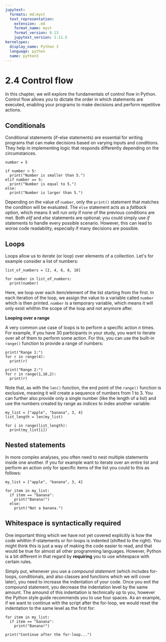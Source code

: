 ```yaml
---
jupytext:
  formats: md:myst
  text_representation:
    extension: .md
    format_name: myst
    format_version: 0.13
    jupytext_version: 1.11.5
kernelspec:
  display_name: Python 3
  language: python
  name: python3
---
```


# 2.4 Control flow

In this chapter, we will explore the fundamentals of control flow in Python. Control flow allows you to dictate the order in which statements are executed, enabling your programs to make decisions and perform repetitive actions.

## Conditionals

Conditional statements (if-else statements) are essential for writing programs that can make decisions based on varying inputs and conditions. They help in implementing logic that responds differently depending on the circumstances.

```{code-cell}
number = 5

if number < 5:
  print("Number is smaller than 5.")
elif number == 5:
  print("Number is equal to 5.")
else:
  print("Number is larger than 5.")
```

Depending on the value of `number`, only the `print()` statement that matches the condition will be evaluated. The `else` statement acts as a *fallback* option, which means it will run only if none of the previous conditions are met. Both *elif* and *else* statements are optional; you could simply use *if* statements to handle every possible scenario. However, this can lead to worse code readability, especially if many decisions are possible.

## Loops

Loops allow us to *iterate* (or loop) over elements of a collection. Let's for example consider a list of numbers:

```{code-cell}
list_of_numbers = [2, 4, 6, 8, 10]

for number in list_of_numbers:
  print(number)
```

Here, we loop over each item/element of the list starting from the first. In each iteration of the loop, we assign the value to a variable called `number` which is then printed. `number` is a temporary variable, which means it will only exist whithin the scope of the loop and not anymore after.

**Looping over a range**

A very common use case of loops is to perform a specific action *n* times. For example, if you have 30 participants in your study, you want to iterate over all of them to perform some action. For this, you can use the built-in `range()` function to provide a range of numbers:

```{code-cell}
print("Range 1:")
for r in range(4):
  print(r)

print("Range 2:")
for r in range(1,10,2):
  print(r)

```

Note that, as with the `len()` function, the end point of the `range()` function is exclusive, meaning it will create a sequence of numbers from 1 to 3. You can further also provide only a single number (like the length of a list) and use the numbers created by range as *indices* to index another variable:

```{code-cell}
my_list = ["apple", "banana", 3, 4]
list_length = len(my_list)

for i in range(list_length):
  print(my_list[i])
```

## Nested statements

In more complex analyses, you often need to nest multiple statements inside one another. If you for example want to iterate over an entire list and perform an action only for specific items of the list you could to this as follows:

```{code-cell}
my_list = ["apple", "banana", 3, 4]

for item in my_list:
  if item == "banana":
    print("Banana!")
  else:
    print("Not a banana.")
```

## Whitespace is syntactically required

One important thing which we have not yet covered explicitly is how the code whithin if-statements or for-loops is indented (shifted to the right). You might think this is just a way of making the code easier to read, and that would be true for almost all other programming languages. However, Python is a bit different in that regard by **requiring** you to use whitespace with certain rules.

Simply put, whenever you use a *compound statement* (which includes for-loops, conditionals, and also classes and functions which we will cover later), you need to increase the indentation of your code. Once you exit the compound statement, you decrease the indentation level by the same amount. The amound of this indentation is technically up to you, however the Python style guide recommends you to use four spaces. As an example, if we want to continue with the script after the for-loop, we would reset the indentation to the same level as the first for:

```{code-cell}
for item in my_list:
  if item == "banana":
    print("Banana!")

print("Continue after the for-loop...")
```